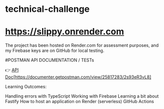 # technical-challenge

# https://slippy.onrender.com

The project has been hosted on Render.com for assessment purposes, and my Firebase keys are on GitHub for local testing.

#POSTMAN API DOCUMENTATION / TESTs

👉 [API Doc](https://documenter.getpostman.com/view/25817283/2s93eR3vL8)[https://documenter.getpostman.com/view/25817283/2s93eR3vL8]


Learning Outcomes:

Handling errors with TypeScript
Working with Firebase
Learning a bit about Fastify
How to host an application on Render (serverless)
GitHub Actions
